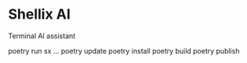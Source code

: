 # Shellix AI

Terminal AI assistant

poetry run sx ...
poetry update
poetry install
poetry build
poetry publish

